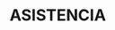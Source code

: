 # ASISTENCIA

<!DOCTYPE html>
<html lang="es">
<head>
    <meta charset="UTF-8">
    <meta name="viewport" content="width=device-width, initial-scale=1.0">
    <title>Verificación de Ubicación - Asistencia</title>
    <style>
        * {
            margin: 0;
            padding: 0;
            box-sizing: border-box;
        }

        body {
            font-family: 'Segoe UI', Tahoma, Geneva, Verdana, sans-serif;
            background: linear-gradient(135deg, #667eea 0%, #764ba2 100%);
            min-height: 100vh;
            display: flex;
            align-items: center;
            justify-content: center;
            padding: 20px;
        }

        .container {
            max-width: 500px;
            width: 100%;
            background: white;
            border-radius: 20px;
            box-shadow: 0 20px 40px rgba(0, 0, 0, 0.1);
            overflow: hidden;
            animation: slideIn 0.6s ease-out;
        }

        @keyframes slideIn {
            from {
                opacity: 0;
                transform: translateY(50px);
            }
            to {
                opacity: 1;
                transform: translateY(0);
            }
        }

        .header {
            background: linear-gradient(135deg, #2c3e50, #34495e);
            color: white;
            padding: 30px;
            text-align: center;
        }

        .header h1 {
            font-size: 1.8em;
            margin-bottom: 10px;
        }

        .header p {
            font-size: 0.95em;
            opacity: 0.9;
        }

        .content {
            padding: 40px;
            text-align: center;
        }

        .location-status {
            background: #fff3e0;
            border: 3px solid #ffb74d;
            border-radius: 15px;
            padding: 25px;
            margin: 25px 0;
            font-size: 16px;
            font-weight: 500;
            color: #f57c00;
            transition: all 0.4s ease;
        }

        .location-status.checking {
            background: #e3f2fd;
            border-color: #42a5f5;
            color: #1976d2;
        }

        .location-status.success {
            background: #e8f5e8;
            border-color: #4caf50;
            color: #2e7d32;
        }

        .location-status.error {
            background: #ffebee;
            border-color: #f44336;
            color: #c62828;
        }

        .location-status.denied {
            background: #fce4ec;
            border-color: #e91e63;
            color: #ad1457;
        }

        .loading {
            display: inline-block;
            width: 24px;
            height: 24px;
            border: 3px solid #f3f3f3;
            border-top: 3px solid #1976d2;
            border-radius: 50%;
            animation: spin 1s linear infinite;
            margin-right: 10px;
        }

        @keyframes spin {
            0% { transform: rotate(0deg); }
            100% { transform: rotate(360deg); }
        }

        .btn {
            background: linear-gradient(135deg, #667eea, #764ba2);
            color: white;
            padding: 15px 30px;
            border: none;
            border-radius: 12px;
            font-size: 16px;
            font-weight: 600;
            cursor: pointer;
            transition: all 0.3s ease;
            display: inline-flex;
            align-items: center;
            gap: 10px;
            text-decoration: none;
            margin: 15px 10px;
        }

        .btn:hover {
            transform: translateY(-2px);
            box-shadow: 0 10px 20px rgba(0, 0, 0, 0.2);
        }

        .btn:disabled {
            background: #6c757d;
            cursor: not-allowed;
            transform: none;
        }

        .btn-success {
            background: linear-gradient(135deg, #28a745, #20c997);
            font-size: 18px;
            padding: 18px 35px;
            box-shadow: 0 8px 25px rgba(40, 167, 69, 0.3);
            animation: pulse 2s infinite;
        }

        @keyframes pulse {
            0% { box-shadow: 0 8px 25px rgba(40, 167, 69, 0.3); }
            50% { box-shadow: 0 8px 35px rgba(40, 167, 69, 0.5); }
            100% { box-shadow: 0 8px 25px rgba(40, 167, 69, 0.3); }
        }

        .location-details {
            background: #f8f9fa;
            border-radius: 12px;
            padding: 20px;
            margin: 20px 0;
            text-align: left;
            font-size: 14px;
            color: #495057;
            display: none;
        }

        .location-details.show {
            display: block;
            animation: fadeIn 0.5s ease-out;
        }

        @keyframes fadeIn {
            from { opacity: 0; }
            to { opacity: 1; }
        }

        .detail-row {
            display: flex;
            justify-content: space-between;
            margin: 8px 0;
            padding: 8px 0;
            border-bottom: 1px solid #dee2e6;
        }

        .detail-row:last-child {
            border-bottom: none;
        }

        .instructions {
            background: #e8f4fd;
            border: 2px solid #bee5eb;
            border-radius: 12px;
            padding: 20px;
            margin: 20px 0;
            text-align: left;
            font-size: 14px;
            color: #0c5460;
        }

        .instructions h4 {
            margin-bottom: 12px;
            color: #0c5460;
        }

        .instructions ol {
            margin-left: 20px;
        }

        .instructions li {
            margin: 8px 0;
            line-height: 1.5;
        }

        .error-message {
            background: #f8d7da;
            border: 2px solid #f5c6cb;
            border-radius: 12px;
            padding: 20px;
            margin: 20px 0;
            color: #721c24;
            text-align: left;
        }

        @media (max-width: 600px) {
            .container {
                margin: 10px;
                border-radius: 15px;
            }
            
            .header {
                padding: 25px 20px;
            }
            
            .content {
                padding: 30px 25px;
            }
            
            .btn {
                width: 100%;
                justify-content: center;
                margin: 10px 0;
            }
        }
    </style>
</head>
<body>
    <div class="container">
        <div class="header">
            <h1>📍 Verificación de Ubicación</h1>
            <p>Sistema de Control de Asistencia</p>
        </div>

        <div class="content">
            <div class="instructions">
                <h4>📋 Instrucciones:</h4>
                <ol>
                    <li>Presiona el botón "Verificar mi ubicación"</li>
                </ol>
            </div>

            <div class="location-status" id="locationStatus">
                📍 Presiona el botón para verificar tu ubicación
            </div>

            <div class="location-details" id="locationDetails">
                <strong>📊 Detalles de ubicación:</strong>
                <div class="detail-row">
                    <span>Tu latitud:</span>
                    <span id="userLat">-</span>
                </div>
                <div class="detail-row">
                    <span>Tu longitud:</span>
                    <span id="userLon">-</span>
                </div>
                <div class="detail-row">
                    <span>Precisión GPS:</span>
                    <span id="accuracy">-</span>
                </div>
                <div class="detail-row">
                    <span>Distancia al centro:</span>
                    <span id="distance">-</span>
                </div>
                <div class="detail-row">
                    <span>Estado:</span>
                    <span id="status">-</span>
                </div>
                <div class="detail-row">
                    <span>Verificado:</span>
                    <span id="timestamp">-</span>
                </div>
            </div>

            <button class="btn" id="checkLocationBtn" onclick="checkLocation()">
                📍 Verificar mi ubicación
            </button>

            <div id="formAccess" style="display: none;">
                <a href="https://forms.cloud.microsoft/r/0TfgMxTLD4?origin=lprLink" 
                   target="_blank" 
                   class="btn btn-success">
                    📝 Acceder al Formulario de Asistencia
                </a>
                <p style="color: #28a745; font-weight: 600; margin-top: 15px;">
                    ✅ Ubicación verificada correctamente. Puedes proceder con el registro de asistencia.
                </p>
            </div>

            <div id="errorSection" style="display: none;">
                <div class="error-message">
                    <h4>❌ Acceso denegado</h4>
                    <p id="errorMessage"></p>
                    <p style="margin-top: 15px;">
                        <strong>Posibles soluciones:</strong>
                    </p>
                    <ul style="margin-left: 20px; margin-top: 10px;">
                        <li>Asegúrate de estar físicamente presente en el área de clase</li>
                        <li>Verifica que tu GPS esté activado</li>
                        <li>Intenta salir al exterior para mejorar la señal GPS</li>
                        <li>Contacta al profesor si el problema persiste</li>
                    </ul>
                </div>
                <button class="btn" onclick="retryLocation()">
                    🔄 Intentar nuevamente
                </button>
            </div>
        </div>
    </div>

    <script>
        // Configuración del sistema
        const TARGET_LOCATION = {
            latitude: -17.8121394,
            longitude: -63.178628,
            tolerance: 200, // Radio en metros
            name: "Área de Clase Autorizada"
        };

        const FORMS_URL = "https://forms.cloud.microsoft/r/0TfgMxTLD4?origin=lprLink";

        let currentUserLocation = null;

        // Función principal para verificar ubicación
        function checkLocation() {
            const statusDiv = document.getElementById('locationStatus');
            const checkBtn = document.getElementById('checkLocationBtn');
            const detailsDiv = document.getElementById('locationDetails');
            const formAccess = document.getElementById('formAccess');
            const errorSection = document.getElementById('errorSection');

            // Resetear estados
            formAccess.style.display = 'none';
            errorSection.style.display = 'none';
            detailsDiv.classList.remove('show');

            // Verificar soporte de geolocalización
            if (!navigator.geolocation) {
                showError('Tu dispositivo no soporta geolocalización. Usa un navegador moderno.');
                return;
            }

            // Cambiar estado a verificando
            statusDiv.className = 'location-status checking';
            statusDiv.innerHTML = '<div class="loading"></div>Obteniendo tu ubicación GPS...';
            checkBtn.disabled = true;
            checkBtn.innerHTML = '<div class="loading"></div>Verificando...';

            // Opciones de geolocalización de alta precisión
            const options = {
                enableHighAccuracy: true,
                timeout: 20000, // 20 segundos
                maximumAge: 60000 // Cache de 1 minuto
            };

            // Obtener ubicación
            navigator.geolocation.getCurrentPosition(
                (position) => {
                    currentUserLocation = {
                        latitude: position.coords.latitude,
                        longitude: position.coords.longitude,
                        accuracy: position.coords.accuracy,
                        timestamp: new Date()
                    };

                    processLocation(currentUserLocation);
                },
                (error) => {
                    handleLocationError(error);
                },
                options
            );
        }

        // Procesar la ubicación obtenida
        function processLocation(location) {
            const statusDiv = document.getElementById('locationStatus');
            const checkBtn = document.getElementById('checkLocationBtn');
            const detailsDiv = document.getElementById('locationDetails');

            // Calcular distancia
            const distance = calculateDistance(
                location.latitude,
                location.longitude,
                TARGET_LOCATION.latitude,
                TARGET_LOCATION.longitude
            );

            // Actualizar detalles
            updateLocationDetails(location, distance);
            detailsDiv.classList.add('show');

            // Verificar si está dentro del rango permitido
            const isWithinRange = distance <= TARGET_LOCATION.tolerance;
            
            checkBtn.disabled = false;
            checkBtn.innerHTML = '📍 Verificar nuevamente';

            if (isWithinRange) {
                // ACCESO AUTORIZADO
                statusDiv.className = 'location-status success';
                statusDiv.innerHTML = `
                    ✅ <strong>Ubicación verificada correctamente</strong><br>
                    Estás a ${Math.round(distance)}m del área autorizada<br>
                    <small>Dentro del rango permitido de ${TARGET_LOCATION.tolerance}m</small>
                `;
                
                // Mostrar acceso al formulario
                document.getElementById('formAccess').style.display = 'block';
                document.getElementById('errorSection').style.display = 'none';
                
            } else {
                // ACCESO DENEGADO
                statusDiv.className = 'location-status error';
                statusDiv.innerHTML = `
                    ❌ <strong>Ubicación fuera del área autorizada</strong><br>
                    Estás a ${Math.round(distance)}m del área de clase<br>
                    <small>Distancia máxima permitida: ${TARGET_LOCATION.tolerance}m</small>
                `;
                
                // Mostrar sección de error
                const errorMsg = `Estás a ${Math.round(distance)} metros del área de clase. Necesitas estar dentro de un radio de ${TARGET_LOCATION.tolerance} metros para acceder al formulario.`;
                showError(errorMsg);
            }
        }

        // Manejar errores de geolocalización
        function handleLocationError(error) {
            const statusDiv = document.getElementById('locationStatus');
            const checkBtn = document.getElementById('checkLocationBtn');
            
            checkBtn.disabled = false;
            checkBtn.innerHTML = '📍 Verificar mi ubicación';

            let errorMessage = '';
            
            switch(error.code) {
                case error.PERMISSION_DENIED:
                    statusDiv.className = 'location-status denied';
                    statusDiv.innerHTML = '🚫 <strong>Acceso a ubicación denegado</strong><br>Debes permitir el acceso para continuar';
                    errorMessage = 'Has denegado el acceso a tu ubicación. Debes permitir que el navegador acceda a tu GPS para poder registrar tu asistencia.';
                    break;
                    
                case error.POSITION_UNAVAILABLE:
                    statusDiv.className = 'location-status error';
                    statusDiv.innerHTML = '📍 <strong>Ubicación no disponible</strong><br>No se pudo determinar tu posición';
                    errorMessage = 'No se pudo obtener tu ubicación. Verifica que tu GPS esté activado y que tengas señal.';
                    break;
                    
                case error.TIMEOUT:
                    statusDiv.className = 'location-status error';
                    statusDiv.innerHTML = '⏱️ <strong>Tiempo agotado</strong><br>La búsqueda de ubicación tardó demasiado';
                    errorMessage = 'La búsqueda de ubicación se agotó. Verifica tu conexión y señal GPS, luego intenta nuevamente.';
                    break;
                    
                default:
                    statusDiv.className = 'location-status error';
                    statusDiv.innerHTML = '❌ <strong>Error desconocido</strong><br>No se pudo obtener tu ubicación';
                    errorMessage = 'Ocurrió un error inesperado al obtener tu ubicación. Intenta nuevamente o contacta al soporte técnico.';
                    break;
            }
            
            showError(errorMessage);
        }

        // Actualizar detalles de ubicación
        function updateLocationDetails(location, distance) {
            document.getElementById('userLat').textContent = location.latitude.toFixed(6);
            document.getElementById('userLon').textContent = location.longitude.toFixed(6);
            document.getElementById('accuracy').textContent = `±${Math.round(location.accuracy)}m`;
            document.getElementById('distance').textContent = `${Math.round(distance)}m`;
            document.getElementById('status').textContent = distance <= TARGET_LOCATION.tolerance ? 'Autorizado' : 'Fuera de rango';
            document.getElementById('timestamp').textContent = location.timestamp.toLocaleTimeString();
        }

        // Mostrar mensaje de error
        function showError(message) {
            document.getElementById('errorMessage').innerHTML = message;
            document.getElementById('errorSection').style.display = 'block';
            document.getElementById('formAccess').style.display = 'none';
        }

        // Reintentar verificación
        function retryLocation() {
            document.getElementById('errorSection').style.display = 'none';
            checkLocation();
        }

        // Calcular distancia entre dos puntos GPS (fórmula de Haversine)
        function calculateDistance(lat1, lon1, lat2, lon2) {
            const R = 6371000; // Radio de la Tierra en metros
            const dLat = (lat2 - lat1) * Math.PI / 180;
            const dLon = (lon2 - lon1) * Math.PI / 180;
            
            const a = Math.sin(dLat/2) * Math.sin(dLat/2) +
                      Math.cos(lat1 * Math.PI / 180) * Math.cos(lat2 * Math.PI / 180) *
                      Math.sin(dLon/2) * Math.sin(dLon/2);
            
            const c = 2 * Math.atan2(Math.sqrt(a), Math.sqrt(1-a));
            return R * c; // Distancia en metros
        }

        // Inicializar cuando se carga la página
        document.addEventListener('DOMContentLoaded', function() {
            console.log('Sistema de verificación de ubicación iniciado');
            console.log(`Ubicación objetivo: ${TARGET_LOCATION.latitude}, ${TARGET_LOCATION.longitude}`);
            console.log(`Radio permitido: ${TARGET_LOCATION.tolerance}m`);
        });
    </script>
</body>
</html>
